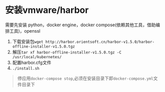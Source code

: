 # 安装vmware/harbor

需要先安装 python，docker engine，docker compose(依赖其他工具，借助编排工具)，openssl

1. 下载安装包`wget http://harbor.orientsoft.cn/harbor-v1.5.0/harbor-offline-installer-v1.5.0.tgz`
2. 解压`tar xf harbor-offline-installer-v1.5.0.tgz -C /usr/local/kubernetes/`
3. 配置harbor.cfg文件
4. `./install.sh`

> 停应用`docker-compose stop`,必须在安装目录下即`docker-compose.yml`文件目录下
